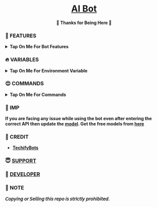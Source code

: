 <h1 align="center">
 <b><a href="https://youtu.be/GBj7FHz7rRo" target="/blank">AI Bot</a>
</h1>

<p align="center">🩷 Thanks for Being Here 🩷</p>



### 🥰 FEATURES

<details><summary>Tap On Me For Bot Features</summary>

- Work in groups as well as in PM
- Log channel to store all results
- No need to use command while talking to AI in private
- Broadcast available
- Fsub available
- Fully modified repo
- Maintenance Mode
- Deploy To Koyeb + Heroku + Railway.
- [Developer support](https://telegram.me/TechifySupport) 24x7
</details>


### 🔥 VARIABLES

<details><summary>Tap On Me For Environment Variable</summary>

- `API_ID` : Get From [Here](https://youtu.be/y5FwAobQ-Kc)
- `API_HASH` : Get From [Here](https://youtu.be/y5FwAobQ-Kc)
- `BOT_TOKEN` : Get From [BotFather](https://youtu.be/aJILCCXfNVM)
- `ADMIN` : Your Telegram User ID
- `PICS` - Your bot start images (you can add multiple images)
- `DB_URI` : MongoDB Database get from [here](https://youtu.be/j8LIuM7vv18)
- `LOG_CHANNEL` : Your Log channel ID.
- `AUTH_CHANNELS` : Your FSUB channel ID.
- `GOOGLE_API_KEY` : Your Gemini [API](https://youtube.com/shorts/M_HODruvqd0).
</details>

### 😍 COMMANDS

<details><summary>Tap On Me For Commands</summary>

```
start - Start The Bot
ask - Ask anything to AI
maintenance - Toggle maintenance mode
broadcast - (admin only) Broadcast message to bot users
stats - (admin only) check bots stats
```
</details>

### 👀 IMP

If you are facing any issue while using the bot even after entering the correct API then update the [model](https://github.com/TechifyBots/AI-Bot/blob/main/plugins%2Fmain.py#L50). Get the free models from [here](https://ai.google.dev/gemini-api/docs/rate-limits)

### 🥳 CREDIT

 - [TechifyBots](https://github.com/TechifyBots)

### 😇 [SUPPORT](https://techifybots.github.io/PayWeb)

### 🥳 [DEVELOPER](https://instagram.com/TechifyRahul)

### 📌 NOTE

𝘊𝘰𝘱𝘺𝘪𝘯𝘨 𝘰𝘳 𝘚𝘦𝘭𝘭𝘪𝘯𝘨 𝘵𝘩𝘪𝘴 𝘳𝘦𝘱𝘰 𝘪𝘴 𝘴𝘵𝘳𝘪𝘤𝘵𝘭𝘺 𝘱𝘳𝘰𝘩𝘪𝘣𝘪𝘵𝘦𝘥.</b>
